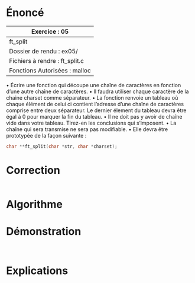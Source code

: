 # Énoncé

| Exercice : 05                  |
| ------------------------------ |
| ft_split                       |
| Dossier de rendu : ex05/       |
| Fichiers à rendre : ft_split.c |
| Fonctions Autorisées : malloc  |
• Écrire une fonction qui découpe une chaîne de caractères en fonction d’une autre
chaîne de caractères.
• Il faudra utiliser chaque caractère de la chaine charset comme séparateur.
• La fonction renvoie un tableau où chaque élément de celui ci contient l’adresse
d’une chaîne de caractères comprise entre deux séparateur. Le dernier élement du
tableau devra être égal à 0 pour marquer la fin du tableau.
• Il ne doit pas y avoir de chaîne vide dans votre tableau. Tirez-en les conclusions
qui s’imposent.
• La chaîne qui sera transmise ne sera pas modifiable.
• Elle devra être prototypée de la façon suivante :
```C
char **ft_split(char *str, char *charset);
```
# Correction

```C

```
# Algorithme

# Démonstration

```C

```

```

```
# Explications
